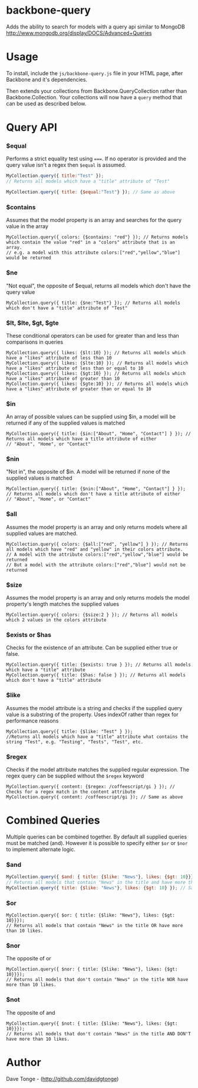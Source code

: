 backbone-query
===================

Adds the ability to search for models with a query api similar to MongoDB
http://www.mongodb.org/display/DOCS/Advanced+Queries

Usage
=====

To install, include the `js/backbone-query.js` file in your HTML page, after Backbone and it's dependencies.

Then extends your collections from Backbone.QueryCollection rather than Backbone.Collection.
Your collections will now have a `query` method that can be used as described below.

Query API
===

### $equal
Performs a strict equality test using `===`. If no operator is provided and the query value isn't a regex then `$equal` is assumed.
```js
MyCollection.query({ title:"Test" });
// Returns all models which have a "title" attribute of "Test"

MyCollection.query({ title: {$equal:"Test"} }); // Same as above
```

### $contains
Assumes that the model property is an array and searches for the query value in the array
```
MyCollection.query({ colors: {$contains: "red"} }); // Returns models which contain the value "red" in a "colors" attribute that is an array.
// e.g. a model with this attribute colors:["red","yellow","blue"] would be returned
```

### $ne
"Not equal", the opposite of $equal, returns all models which don't have the query value
```
MyCollection.query({ title: {$ne:"Test"} }); // Returns all models which don't have a "title" attribute of "Test"
```

### $lt, $lte, $gt, $gte
These conditional operators can be used for greater than and less than comparisons in queries
```
MyCollection.query({ likes: {$lt:10} }); // Returns all models which have a "likes" attribute of less than 10
MyCollection.query({ likes: {$lte:10} }); // Returns all models which have a "likes" attribute of less than or equal to 10
MyCollection.query({ likes: {$gt:10} }); // Returns all models which have a "likes" attribute of greater than 10
MyCollection.query({ likes: {$gte:10} }); // Returns all models which have a "likes" attribute of greater than or equal to 10
```

### $in
An array of possible values can be supplied using $in, a model will be returned if any of the supplied values is matched
```
MyCollection.query({ title: {$in:["About", "Home", "Contact"] } }); // Returns all models which have a title attribute of either
// "About", "Home", or "Contact"
```

### $nin
"Not in", the opposite of $in. A model will be returned if none of the supplied values is matched
```
MyCollection.query({ title: {$nin:["About", "Home", "Contact"] } }); // Returns all models which don't have a title attribute of either
// "About", "Home", or "Contact"
```

### $all
Assumes the model property is an array and only returns models where all supplied values are matched.
```
MyCollection.query({ colors: {$all:["red", "yellow"] } }); // Returns all models which have "red" and "yellow" in their colors attribute.
// A model with the attribute colors:["red","yellow","blue"] would be returned
// But a model with the attribute colors:["red","blue"] would not be returned
```

### $size
Assumes the model property is an array and only returns models the model property's length matches the supplied values
```
MyCollection.query({ colors: {$size:2 } }); // Returns all models which 2 values in the colors attribute
```

### $exists or $has
Checks for the existence of an attribute. Can be supplied either true or false.
```
MyCollection.query({ title: {$exists: true } }); // Returns all models which have a "title" attribute
MyCollection.query({ title: {$has: false } }); // Returns all models which don't have a "title" attribute
```

### $like
Assumes the model attribute is a string and checks if the supplied query value is a substring of the property.
Uses indexOf rather than regex for performance reasons
```
MyCollection.query({ title: {$like: "Test" } });
//Returns all models which have a "title" attribute what contains the string "Test", e.g. "Testing", "Tests", "Test", etc.
```

### $regex
Checks if the model attribute matches the supplied regular expression. The regex query can be supplied without the `$regex` keyword
```
MyCollection.query({ content: {$regex: /coffeescript/gi } }); // Checks for a regex match in the content attribute
MyCollection.query({ content: /coffeescript/gi }); // Same as above
```

Combined Queries
================

Multiple queries can be combined together. By default all supplied queries must be matched (and). However it is possible
to specify either `$or` or `$nor` to implement alternate logic.

### $and
```js
MyCollection.query({ $and: { title: {$like: "News"}, likes: {$gt: 10}}});
// Returns all models that contain "News" in the title and have more than 10 likes.
MyCollection.query({ title: {$like: "News"}, likes: {$gt: 10} }); // Same as above as $and is assumed if not supplied
```

### $or
```
MyCollection.query({ $or: { title: {$like: "News"}, likes: {$gt: 10}}});
// Returns all models that contain "News" in the title OR have more than 10 likes.
```

### $nor
The opposite of or
```
MyCollection.query({ $nor: { title: {$like: "News"}, likes: {$gt: 10}}});
// Returns all models that don't contain "News" in the title NOR have more than 10 likes.
```

### $not
The opposite of and
```
MyCollection.query({ $not: { title: {$like: "News"}, likes: {$gt: 10}}});
// Returns all models that don't contain "News" in the title AND DON'T have more than 10 likes.
```


Author
======

Dave Tonge - (http://github.com/davidgtonge)
